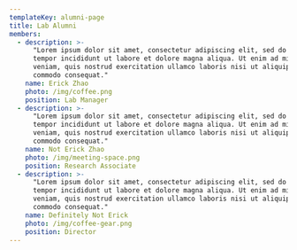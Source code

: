 ```yaml
---
templateKey: alumni-page
title: Lab Alumni
members:
  - description: >-
      "Lorem ipsum dolor sit amet, consectetur adipiscing elit, sed do eiusmod
      tempor incididunt ut labore et dolore magna aliqua. Ut enim ad minim
      veniam, quis nostrud exercitation ullamco laboris nisi ut aliquip ex ea
      commodo consequat."
    name: Erick Zhao
    photo: /img/coffee.png
    position: Lab Manager
  - description: >-
      "Lorem ipsum dolor sit amet, consectetur adipiscing elit, sed do eiusmod
      tempor incididunt ut labore et dolore magna aliqua. Ut enim ad minim
      veniam, quis nostrud exercitation ullamco laboris nisi ut aliquip ex ea
      commodo consequat."
    name: Not Erick Zhao
    photo: /img/meeting-space.png
    position: Research Associate
  - description: >-
      "Lorem ipsum dolor sit amet, consectetur adipiscing elit, sed do eiusmod
      tempor incididunt ut labore et dolore magna aliqua. Ut enim ad minim
      veniam, quis nostrud exercitation ullamco laboris nisi ut aliquip ex ea
      commodo consequat."
    name: Definitely Not Erick
    photo: /img/coffee-gear.png
    position: Director
---
```


